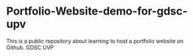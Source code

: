 # Portfolio-Website-demo-for-gdsc-upv
This is a public repository about learning to host a portfolio website on Github.
GDSC UVP


